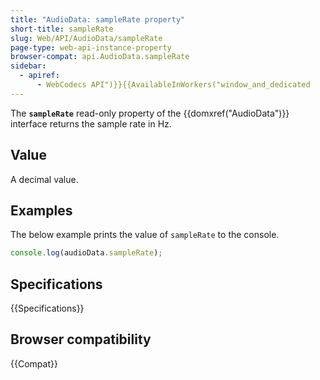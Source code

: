 ```yaml
---
title: "AudioData: sampleRate property"
short-title: sampleRate
slug: Web/API/AudioData/sampleRate
page-type: web-api-instance-property
browser-compat: api.AudioData.sampleRate
sidebar:
  - apiref:
      - WebCodecs API")}}{{AvailableInWorkers("window_and_dedicated
---
```


The **`sampleRate`** read-only property of the {{domxref("AudioData")}} interface returns the sample rate in Hz.

## Value

A decimal value.

## Examples

The below example prints the value of `sampleRate` to the console.

```js
console.log(audioData.sampleRate);
```

## Specifications

{{Specifications}}

## Browser compatibility

{{Compat}}
